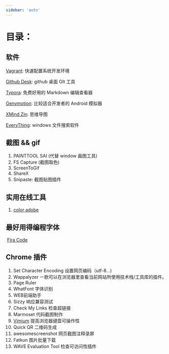 ```yaml
---
sidebar: 'auto'
---
```


# 目录：

## 软件

[Vagrant](https://www.vagrantup.com/): 快速配置系统开发环境

[Github Desk](https://desktop.github.com/): github 桌面 GIt 工具

[Typora](https://typora.io/): 免费好用的 Markdown 编辑查看器

[Genymotion](https://www.genymotion.com/): 比较适合开发者的 Android 模拟器

[XMind Zin](https://www.xmind.cn/zen/): 思维导图

[EveryThing](https://www.voidtools.com/): windows 文件搜索软件

## 截图 && gif

1. PAINTTOOL SAI (代替 window 画图工具)
2. FS Capture (截图取色)
3. ScreenToGif
4. ShareX
5. Snipaste:  截图贴图插件

## 实用在线工具

1.  [color adobe](https://color.adobe.com)

## 最好用得编程字体

​	 [Fira Code](https://github.com/tonsky/FiraCode)

## Chrome 插件

1. Set Character Encoding   设置网页编码（utf-8...)
2. Wappalyzer 一款可以在浏览器里查看当前网站所使用技术栈/工具库的插件。
3. Page Ruler 
4. WhatFont 字体识别
5. WEB前端助手
6. Sizzy 响应兼容测试
7. Check My Links  检查超链接
8. Marmoset 代码截图制作
9. [Vimium](https://link.zhihu.com/?target=https%3A//github.com/philc/vimium)  提高浏览器键盘可操作性
10. Quick QR 二维码生成
11. awesomescreenshot 网页截图注释录屏
12. Fatkun       图片批量下载
13. WAVE Evaluation Tool 检查可访问性插件